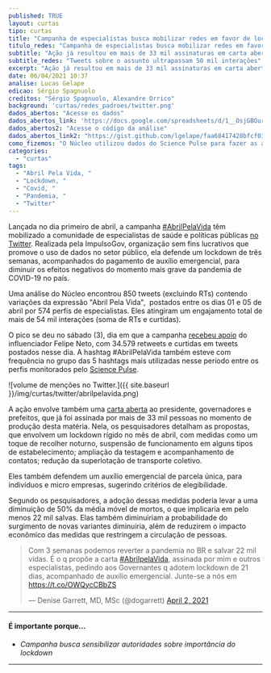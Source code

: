 ```yaml
---
published: TRUE
layout: curtas
tipo: curtas
title: "Campanha de especialistas busca mobilizar redes em favor de lockdown"
titulo_redes: "Campanha de especialistas busca mobilizar redes em favor de lockdown"
subtitle: "Ação já resultou em mais de 33 mil assinaturas em carta aberta a chefes de Executivo e tweets sobre o assunto ultrapassam 54 mil interações"
subtitle_redes: "Tweets sobre o assunto ultrapassam 50 mil interações"
excerpt: "Ação já resultou em mais de 33 mil assinaturas em carta aberta a chefes de Executivo e tweets sobre o assunto ultrapassam 54 mil interações"
date: 06/04/2021 10:37
analise: Lucas Gelape
edicao: Sérgio Spagnuolo
creditos: "Sérgio Spagnuolo, Alexandre Orrico"
background: 'curtas/redes_padroes/twitter.png'
dados_abertos: "Acesse os dados"
dados_abertos_link: 'https://docs.google.com/spreadsheets/d/1__OsjGBOurxT4MnjquHebmqHG1xFKCc70I_mTRSRnrY/edit#gid=1527690829'
dados_abertos2: "Acesse o código da análise"
dados_abertos_link2: "https://gist.github.com/lgelape/faa68417428bfcf01590473ab24f2d6b"
como_fizemos: "O Núcleo utilizou dados do Science Pulse para fazer as análises."
categories:
  - "curtas"
tags:
  - "Abril Pela Vida, "
  - "Lockdown, "
  - "Covid, "
  - "Pandemia, "
  - "Twitter"
---
```


Lançada no dia primeiro de abril, a campanha [#AbrilPelaVida](https://abrilpelavida.org/) têm mobilizado a comunidade de especialistas de saúde e políticas públicas [no Twitter](https://twitter.com/search?q=%23abrilpelavida). Realizada pela ImpulsoGov, organização sem fins lucrativos que promove o uso de dados no setor público, ela defende um lockdown de três semanas, acompanhados do pagamento de auxílio emergencial, para diminuir os efeitos negativos do momento mais grave da pandemia de COVID-19 no país.

Uma análise do Núcleo encontrou 850 tweets (excluindo RTs) contendo variações da expressão "Abril Pela Vida",  postados entre os dias 01 e 05 de abril por 574 perfis de especialistas. Eles atingiram um engajamento total de mais de 54 mil interações (soma de RTs e curtidas).

O pico se deu no sábado (3), dia em que a campanha [recebeu apoio](https://twitter.com/felipeneto/status/1378374176826916876) do influenciador Felipe Neto, com 34.579 retweets e curtidas em tweets postados nesse dia. A hashtag #AbrilPelaVida também esteve com frequência no grupo das 5 hashtags mais utilizadas nesse período entre os perfis monitorados pelo [Science Pulse](https://sciencepulse.org/app).


![volume de menções no Twitter.]({{ site.baseurl }}/img/curtas/twitter/abrilpelavida.png)

A ação envolve também uma [carta aberta](https://abrilpelavida.org/wp-content/uploads/2021/04/ABRIL-PELA-VIDA_12.pdf) ao presidente, governadores e prefeitos, que já foi assinada por mais de 33 mil pessoas no momento de produção desta matéria. Nela, os pesquisadores detalham as propostas, que envolvem um lockdown rígido no mês de abril, com medidas como um toque de recolher noturno, suspensão de funcionamento em alguns tipos de estabelecimento; ampliação da testagem e acompanhamento de contatos; redução da superlotação de transporte coletivo.

Eles também defendem um auxílio emergencial de parcela única, para indivíduos e micro empresas, sugerindo critérios de elegibilidade.

Segundo os pesquisadores, a adoção dessas medidas poderia levar a uma diminuição de 50% da média móvel de mortos, o que implicaria em pelo menos 22 mil salvas. Elas também diminuiriam a probabilidade do surgimento de novas variantes diminuiria, além de reduzirem o impacto econômico das medidas que restringem a circulação de pessoas.

<blockquote class="twitter-tweet"><p lang="pt" dir="ltr">Com 3 semanas podemos reverter a pandemia no BR e salvar 22 mil vidas. É o q propõe a carta <a href="https://twitter.com/hashtag/AbrilpelaVida?src=hash&amp;ref_src=twsrc%5Etfw">#AbrilpelaVida</a>, assinada por mim e outros especialistas, pedindo aos Governantes q adotem lockdown de 21 dias, acompanhado de auxílio emergencial. Junte-se a nós em <a href="https://t.co/OWQycCBbZS">https://t.co/OWQycCBbZS</a></p>&mdash; Denise Garrett, MD, MSc (@dogarrett) <a href="https://twitter.com/dogarrett/status/1378089457270845442?ref_src=twsrc%5Etfw">April 2, 2021</a></blockquote> <script async src="https://platform.twitter.com/widgets.js" charset="utf-8"></script>


---

#### É importante porque...

- *Campanha busca sensibilizar autoridades sobre importância do lockdown*

---
